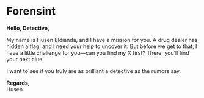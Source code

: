 # Forensint

**Hello, Detective,** 

My name is Husen Eldianda, and I have a mission for you. A drug dealer has hidden a flag, and I need your help to uncover it. But before we get to that, I have a little challenge for you—can you find my X first? There, you’ll find your next clue.  

I want to see if you truly are as brilliant a detective as the rumors say.  

**Regards,**  
Husen  
